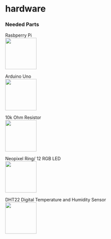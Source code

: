 
# hardware

### Needed Parts

Rasbperry Pi <br/>
<img width="100" height="100" src="https://media.digikey.com/photos/Raspberry%20Pi/RASPBERRY-PI-3.jpg">

Arduino Uno <br/>
<img width="100" height="100" src="https://www.kitronik.co.uk/media/catalog/product/cache/1/image/9df78eab33525d08d6e5fb8d27136e95/4/6/4622_large_arduino_uno_main_board.jpg">

10k Ohm Resistor <br/>
<img width="100" height="100" src="https://www.jameco.com/Jameco/Products/ProdImag/2237221.jpg">

Neopixel Ring/ 12 RGB LED <br/>
<img width="100" height="100" src="https://www.distrelec.nl/Web/WebShopImages/landscape_large/0-/01/Adafruit-1643-30091150-01.jpg">

DHT22 Digital Temperature and Humidity Sensor <br/>
<img width="100" height="100" src="https://encrypted-tbn3.gstatic.com/shopping?q=tbn:ANd9GcQi2ekjh0p0fsQCHovVPxyRMbTKM318MjwDq6puOGPTSXirOhcp5R-QBM6tg0TPr73-IHvxkxbU4Q&usqp=CAcg">

